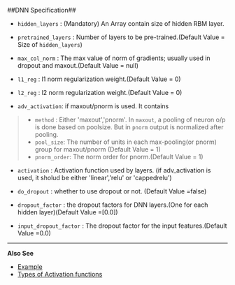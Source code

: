 ##DNN Specification##

* `hidden_layers` : (Mandatory) An Array contain size of hidden RBM layer.
* `pretrained_layers` : Number of layers to be pre-trained.(Default Value = Size of `hidden_layers`)

* `max_col_norm` : The max value of norm of gradients; usually used in dropout and maxout.(Default Value = null)
* `l1_reg` : l1 norm regularization weight.(Default Value = 0)
* `l2_reg` : l2 norm regularization weight.(Default Value = 0)

* `adv_activation`: if maxout/pnorm is used. It contains

> * `method` : Either 'maxout','pnorm'. In `maxout`, a pooling of neuron o/p is done based on poolsize. But in `pnorm` output is normalized after pooling.
> * `pool_size`:  The number of units in each max-pooling(or pnorm) group for maxout/pnorm (Default Value = 1)
> * `pnorm_order`: The norm order for pnorm.(Default Value = 1)

* `activation`    : Activation function used by layers. (if adv_activation is used, it sholud be either 'linear','relu' or 'cappedrelu')

* `do_dropout` : whether to use dropout or not. (Default Value =false)
* `dropout_factor` : the dropout factors for DNN layers.(One for each hidden layer)(Default Value =[0.0])
* `input_dropout_factor` : The dropout factor for the input features.(Default Value =0.0)

___________________________________________________________________________________
**Also See**

* [Example]({{site.githubUrl}}/tree/master/sample_config/MNIST/DNN/dnn_spec.json)
* [Types of Activation functions](#activation-functions)
